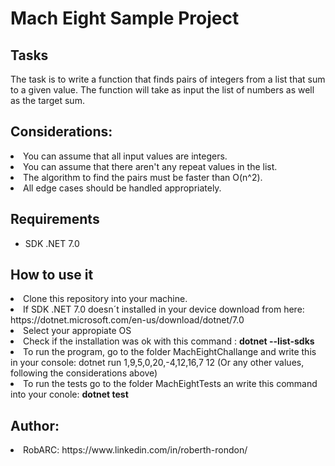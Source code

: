 # Mach Eight Sample Project

## Tasks
The task is to write a function that finds pairs of integers from a list that
sum to a given value. The function will take as input the list of numbers as
well as the target sum.

## Considerations:
<li>You can assume that all input values are integers.</li>
<li>You can assume that there aren't any repeat values in the list.</li>
<li>The algorithm to find the pairs must be faster than O(n^2).</li>
<li> All edge cases should be handled appropriately.</li>

## Requirements
- SDK .NET 7.0

## How to use it
<li>Clone this repository into your machine.</li> 
<li>If SDK .NET 7.0 doesn´t installed in your device download from here: https://dotnet.microsoft.com/en-us/download/dotnet/7.0</li>
<li>Select your appropiate OS</li>
<li>Check if the installation was ok with this command : <b>dotnet --list-sdks</b></li>
<li>To run the program, go to the folder MachEightChallange and write this in your console: dotnet run 1,9,5,0,20,-4,12,16,7 12 (Or any other values, following the considerations above)</li>
<li>To run the tests go to the folder MachEightTests an write this command into your conole: <b>dotnet test</b></li>

## Author: 
<li>RobARC: https://www.linkedin.com/in/roberth-rondon/</li>